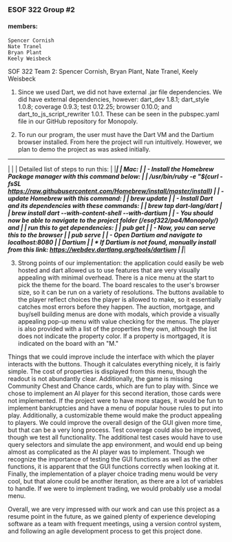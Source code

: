 ### ESOF 322 Group #2
#### members:
    Spencer Cornish
    Nate Tranel
    Bryan Plant
    Keely Weisbeck

SOF 322 Team 2: Spencer Cornish, Bryan Plant, Nate Tranel, Keely Weisbeck

1) Since we used Dart, we did not have external .jar file dependencies. We did have external
dependencies, however: dart_dev 1.8.1; dart_style 1.0.8; coverage 0.9.3; test 0.12.25;
browser 0.10.0; and dart_to_js_script_rewriter 1.0.1. These can be seen in the pubspec.yaml
file in our GitHub repository for Monopoly.

2) To run our program, the user must have the Dart VM and the Dartium browser installed.  From here the
project will run intuitively. However, we plan to demo the project as was asked initially.
 ___________________________________________________________________________________________________________
|                                                                                                           |
|      Detailed list of steps to run this:                                                                  |
|___________________________________________________________________________________________________________|
|  Mac:                                                                                                     |
|    - Install the Homebrew Package manager with this command below:                                        |
|        /usr/bin/ruby -e "$(curl -fsSL https://raw.githubusercontent.com/Homebrew/install/master/install)  |
|    - update Homebrew with this command:                                                                   |
|        brew update                                                                                        |
|    - Install Dart and its dependencies with these commands:                                               |
|        brew tap dart-lang/dart                                                                            |
|        brew install dart --with-content-shell --with-dartium                                              |
|    - You should now be able to navigate to the project folder (/esof322/pa4/Monopoly/) and                |
|      run this to get dependencies:                                                                        |
|        pub get                                                                                            |
|    - Now, you can serve this to the browser                                                               |
|        pub serve                                                                                          |
|    - Open Dartium and navigate to localhost:8080                                                          |
|        Dartium                                                                                            |
|    * If Dartium is not found, manually install from this link: https://webdev.dartlang.org/tools/dartium  |
|___________________________________________________________________________________________________________|

3) Strong points of our implementation: the application could easily be web hosted and dart
allowed us to use features that are very visually appealing with minimal overhead. There is
a nice menu at the start to pick the theme for the board. The board rescales to the user's
browser size, so it can be run on a variety of resolutions. The buttons available to the
player reflect choices the player is allowed to make, so it essentially catches most errors
before they happen. The auction, mortgage, and buy/sell building menus are done with modals,
which provide a visually appealing pop-up menu with value checking for the menus. The player
is also provided with a list of the properties they own, although the list does not indicate
the property color. If a property is mortgaged, it is indicated on the board with an "M."

Things that we could improve include the interface with which the player interacts with the
buttons. Though it calculates everything nicely, it is fairly simple. The cost of properties
is displayed from this menu, though the readout is not abundantly clear. Additionally, the
game is missing Community Chest and Chance cards, which are fun to play with. Since we chose
to implement an AI player for this second iteration, those cards were not implemented. If
the project were to have more stages, it would be fun to implement bankruptcies and have a
menu of popular house rules to put into play. Additionally, a customizable theme would make
the product appealing to players. We could improve the overall design of the GUI given more
time, but that can be a very long process. Test coverage could also be improved, though
we test all functionality. The additional test cases would have to use query selectors and
simulate the app environment, and would end up being almost as complicated as the AI
player was to implement. Though we recognize the importance of testing the GUI functions
as well as the other functions, it is apparent that the GUI functions correctly when
looking at it. Finally, the implementation of a player choice trading menu would be very
cool, but that alone could be another iteration, as there are a lot of variables to handle.
If we were to implement trading, we would probably use a modal menu.

Overall, we are very impressed with our work and can use this project as a resume point in
the future, as we gained plenty of experience developing software as a team with frequent
meetings, using a version control system, and following an agile development process to
get this project done.
